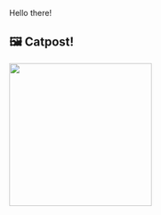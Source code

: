 Hello there!



## 🖼️ Catpost!

<sub>
    <img src="https://cdn2.thecatapi.com/images/a42.jpg" height="256">
</sub>

